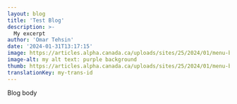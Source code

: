 ```yaml
---
layout: blog
title: 'Test Blog'
description: >-
  My excerpt
author: 'Omar Tehsin'
date: '2024-01-31T13:17:15'
image: https://articles.alpha.canada.ca/uploads/sites/25/2024/01/menu-bg.jpeg
image-alt: my alt text: purple background
thumb: https://articles.alpha.canada.ca/uploads/sites/25/2024/01/menu-bg.jpeg
translationKey: my-trans-id
---
```


<p>Blog body</p>

